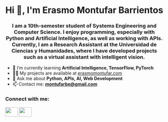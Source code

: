 <h1 align="center">Hi 👋, I'm Erasmo Montufar Barrientos</h1>
<h3 align="center">I am a 10th-semester student of Systems Engineering and Computer Science. I enjoy programming, especially with Python and Artificial Intelligence, as well as working with APIs. Currently, I am a Research Assistant at the Universidad de Ciencias y Humanidades, where I have developed projects such as a virtual assistant with intelligent vision.</h3>

- 🌱 I’m currently learning **Artificial Intelligence, TensorFlow, PyTorch**  
- 👨‍💻 My projects are available at [erasmomontufar.com](https://erasmomontufar.com/)  
- 💬 Ask me about **Python, APIs, AI, Web Development**  
- 📫 Contact me: **montufarbe@gmail.com**  

<h3 align="left">Connect with me:</h3>
<p align="left">
<a href="https://www.linkedin.com/in/erasmomb/" target="blank"><img align="center" src="https://raw.githubusercontent.com/rahuldkjain/github-profile-readme-generator/master/src/images/icons/Social/linked-in-alt.svg" height="30" width="40" /></a>
<a href="https://www.youtube.com/channel/UCghcnVuLdJ-ubSBnle-8m0g" target="blank"><img align="center" src="https://raw.githubusercontent.com/rahuldkjain/github-profile-readme-generator/master/src/images/icons/Social/youtube.svg" height="30" width="40" /></a>
</p>
